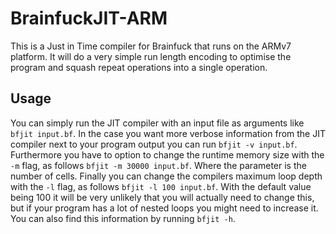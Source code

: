 # BrainfuckJIT-ARM
This is a Just in Time compiler for Brainfuck that runs on the ARMv7 platform.
It will do a very simple run length encoding to optimise the program and squash repeat operations into a single operation.

## Usage
You can simply run the JIT compiler with an input file as arguments like `bfjit input.bf`. In the case you want more verbose information from the JIT compiler next to your program output you can run `bfjit -v input.bf`. 
Furthermore you have to option to change the runtime memory size with the `-m` flag, as follows `bfjit -m 30000 input.bf`. Where the parameter is the number of cells.
Finally you can change the compilers maximum loop depth with the `-l` flag, as follows `bfjit -l 100 input.bf`. With the default value being 100 it will be very unlikely that you will actually need to change this, but if your program has a lot of nested loops you might need to increase it. You can also find this information by running `bfjit -h`.
